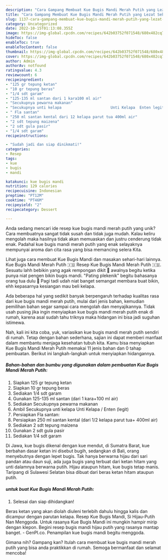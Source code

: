 ```yaml
---
description: "Cara Gampang Membuat Kue Bugis Mandi Merah Putih yang Lezat Sekali"
title: "Cara Gampang Membuat Kue Bugis Mandi Merah Putih yang Lezat Sekali"
slug: 1137-cara-gampang-membuat-kue-bugis-mandi-merah-putih-yang-lezat-sekali
category: Uncategorized
date: 2022-10-15T01:13:08.355Z
image: https://img-global.cpcdn.com/recipes/642b03752f071548/680x482cq70/kue-bugis-mandi-merah-putih-foto-resep-utama.jpg
hideToc: false
enableToc: true
enableTocContent: false
thumbnail: https://img-global.cpcdn.com/recipes/642b03752f071548/680x482cq70/kue-bugis-mandi-merah-putih-foto-resep-utama.jpg
cover: https://img-global.cpcdn.com/recipes/642b03752f071548/680x482cq70/kue-bugis-mandi-merah-putih-foto-resep-utama.jpg
author: Admin
authorAv: notfound
ratingvalue: 4.3
reviewcount: 6
recipeingredient:
- "125 gr tepung ketan"
- "10 gr tepung beras"
- "1/4 sdt garam"
- "125-135 ml santan dari 1 kara100 ml air"
- "Secukupnya pewarna makanan"
- "Secukupnya unti kelapa                      Unti Kelapa  Enten legit"
- " Fla santan"
- "250 ml santan kental dari 12 kelapa parut tua 400ml air"
- "2 sdt tepung maizena"
- "2 sdt gula pasir"
- "1/4 sdt garam"
recipeinstructions:

- "Sudah jadi dan siap dinikmati!"
categories:
- Resep
tags:
- kue
- bugis
- mandi

katakunci: kue bugis mandi 
nutrition: 129 calories
recipecuisine: Indonesian
preptime: "PT12M"
cooktime: "PT46M"
recipeyield: "2"
recipecategory: Dessert

---
```





Anda sedang mencari ide resep kue bugis mandi merah putih yang unik? Cara membuatnya sangat tidak susah dan tidak juga mudah. Kalau keliru mengolah maka hasilnya tidak akan memuaskan dan justru cenderung tidak enak. Padahal kue bugis mandi merah putih yang enak selayaknya mempunyai aroma dan cita rasa yang bisa memancing selera Kita.





Lihat juga cara membuat Kue Bugis Mandi dan masakan sehari-hari lainnya. Kue Bugis Mandi Merah Putih 🇮🇩 Resep Kue Bugis Mandi Merah Putih 🇮🇩. Sesuatu lahh bebikin yang agak rempongan dikit 😬 awalnya begitu ketika punya niat pengen bikin bugis mandi. &#34;Pating plekenik&#34; begitu bahasanya orang tua dulu 🤭 Pagi tadi udah niat banget semangat membara buat bikin, ehh kepasarnya kesiangan mau beli kelapa.

Ada beberapa hal yang sedikit banyak berpengaruh terhadap kualitas rasa dari kue bugis mandi merah putih, mulai dari jenis bahan, kemudian pemilihan bahan segar sampai cara mengolah dan menyajikannya. Tidak usah pusing jika ingin menyiapkan kue bugis mandi merah putih enak di rumah, karena asal sudah tahu triknya maka hidangan ini bisa jadi suguhan istimewa.






Nah, kali ini kita coba, yuk, variasikan kue bugis mandi merah putih sendiri di rumah. Tetap dengan bahan sederhana, sajian ini dapat memberi manfaat dalam membantu menjaga kesehatan tubuh kita. Kamu bisa menyiapkan Kue Bugis Mandi Merah Putih memakai 11 jenis bahan dan 0 tahap pembuatan. Berikut ini langkah-langkah untuk menyiapkan hidangannya.

<!--inarticleads1-->

##### Bahan-bahan dan bumbu yang digunakan dalam pembuatan Kue Bugis Mandi Merah Putih:

1. Siapkan 125 gr tepung ketan
1. Siapkan 10 gr tepung beras
1. Sediakan 1/4 sdt garam
1. Gunakan 125-135 ml santan (dari 1 kara+100 ml air)
1. Sediakan Secukupnya pewarna makanan
1. Ambil Secukupnya unti kelapa                      Unti Kelapa / Enten (legit)
1. Persiapkan  Fla santan:
1. Persiapkan 250 ml santan kental (dari 1/2 kelapa parut tua+ 400ml air)
1. Sediakan 2 sdt tepung maizena
1. Gunakan 2 sdt gula pasir
1. Sediakan 1/4 sdt garam


Di Jawa, kue bugis dikenal dengan kue mendut, di Sumatra Barat, kue berbahan dasar ketan ini disebut bugih, sedangkan di Bali, orang menyebutnya dengan lepet bugis. Tak hanya berwarna hijau dari sari pandan atau daun suji, ada juga bugis yang terbuat dari ketan hitam yang unti dalamnya berwarna putih. Hijau ataupun hitam, kue bugis tetap manis. Taripang di Sulawesi Selatan bisa dibuat dari beras ketan hitam ataupun putih. 

<!--inarticleads2-->

#####  untuk buat Kue Bugis Mandi Merah Putih:


1. Selesai dan siap dihidangkan!

Beras ketan yang akan diolah diuleni terlebih dahulu hingga kalis dan dicampur dengan parutan kelapa. Resep Kue Bugis Mandi, Si Hijau-Putih Nan Menggoda. Untuk rasanya Kue Bugis Mandi ini mungkin hampir mirip dengan klepon. Begini resep bugis mandi hijau putih yang rasanya mantap banget. - GenPI.co. Penampilan kue bugis mandi begitu menggoda. 

Gimana nih? Gampang kan? Itulah cara membuat kue bugis mandi merah putih yang bisa anda praktikkan di rumah. Semoga bermanfaat dan selamat mencoba!
